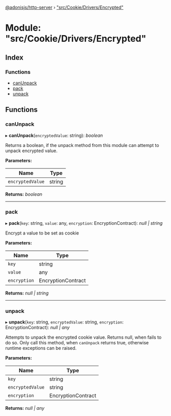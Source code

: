 [@adonisjs/http-server](../README.md) › ["src/Cookie/Drivers/Encrypted"](_src_cookie_drivers_encrypted_.md)

# Module: "src/Cookie/Drivers/Encrypted"

## Index

### Functions

* [canUnpack](_src_cookie_drivers_encrypted_.md#canunpack)
* [pack](_src_cookie_drivers_encrypted_.md#pack)
* [unpack](_src_cookie_drivers_encrypted_.md#unpack)

## Functions

###  canUnpack

▸ **canUnpack**(`encryptedValue`: string): *boolean*

Returns a boolean, if the unpack method from this module can attempt
to unpack encrypted value.

**Parameters:**

Name | Type |
------ | ------ |
`encryptedValue` | string |

**Returns:** *boolean*

___

###  pack

▸ **pack**(`key`: string, `value`: any, `encryption`: EncryptionContract): *null | string*

Encrypt a value to be set as cookie

**Parameters:**

Name | Type |
------ | ------ |
`key` | string |
`value` | any |
`encryption` | EncryptionContract |

**Returns:** *null | string*

___

###  unpack

▸ **unpack**(`key`: string, `encryptedValue`: string, `encryption`: EncryptionContract): *null | any*

Attempts to unpack the encrypted cookie value. Returns null, when fails to do so.
Only call this method, when `canUnpack` returns true, otherwise runtime
exceptions can be raised.

**Parameters:**

Name | Type |
------ | ------ |
`key` | string |
`encryptedValue` | string |
`encryption` | EncryptionContract |

**Returns:** *null | any*
